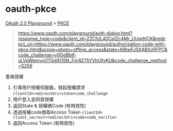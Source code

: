 # oauth-pkce

[OAuth 2.0 Playground](https://www.oauth.com/playground/) > [PKCE](https://www.oauth.com/playground/authorization-code-with-pkce.html)  

> https://www.oauth.com/playground/auth-dialog.html?response_type=code&client_id=ZZCIUL40CpIZc4Mr_UUqdVCK&redirect_uri=https://www.oauth.com/playground/authorization-code-with-pkce.html&scope=photo+offline_access&state=KBlwFJSXABVJ0FPC&code_challenge=y0GgBbtf-sLVpWqmvvOTGdXt1SN_For8Z75YVhUfvKU&code_challenge_method=S256


會員授權  
1.	引導用戶授權伺服器，發起授權請求 `clientId+redirectUri+state+code_challenge`
2.	用戶登入並同意授權 
3.	返回State & 授權碼Code (有時效性) 
4.	透過授權code換取Access Token `clientId+ client_secrect+redirectUri+code+code_verifier`
5.	返回Access Token (有時效性) 
